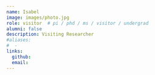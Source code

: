 ```yaml
---
name: Isabel
image: images/photo.jpg
role: visitor  # pi / phd / ms / visitor / undergrad
alumni: false  
description: Visiting Researcher
#aliases:
#  - 
links:
  github:
  email: 
---
```


